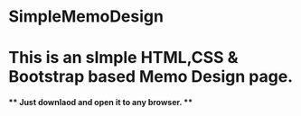 # SimpleMemoDesign
<h1>This is an sImple HTML,CSS &amp; Bootstrap based Memo Design page.</h1>
<h4>** Just downlaod and open it to any browser. **</h4>


